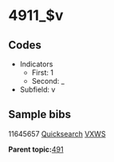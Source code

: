# 4911\_$v

## Codes

-   Indicators
    -   First: 1
    -   Second: \_
-   Subfield: v

## Sample bibs

11645657 [Quicksearch](https://search.library.yale.edu/catalog/11645657) [VXWS](http://prodorbis.library.yale.edu:7014/vxws/GetHoldingsService?bibId=11645657)

**Parent topic:**[491](../../tags/491/491.md)


